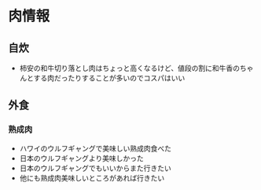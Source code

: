 # 肉情報
## 自炊
- 柿安の和牛切り落とし肉はちょっと高くなるけど、値段の割に和牛香のちゃんとする肉だったりすることが多いのでコスパはいい

## 外食
### 熟成肉
- ハワイのウルフギャングで美味しい熟成肉食べた
- 日本のウルフギャングより美味しかった
- 日本のウルフギャングでもいいからまた行きたい
- 他にも熟成肉美味しいところがあれば行きたい